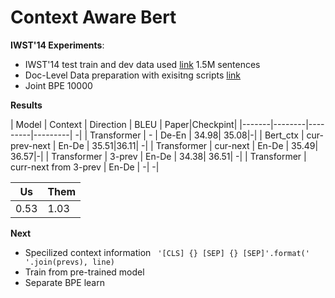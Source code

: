 # Context Aware Bert
**IWST'14 Experiments**:
- IWST'14 test train and dev data used [link](http://dl.fbaipublicfiles.com/fairseq/data/iwslt14/de-en.tgz)  1.5M sentences
- Doc-Level Data preparation with exisitng scripts [link](https://github.com/bert-nmt/ctx-bert-nmt)
- Joint BPE 10000

**Results**

| Model | Context | Direction | BLEU | Paper|Checkpint|
|-------|--------|---------|---------| -|
| Transformer | - | De-En | 34.98| 35.08|-|
| Bert_ctx | cur-prev-next | En-De | 35.51|36.11| -|
| Transformer | cur-next | En-De | 35.49| 36.57|-|
| Transformer | 3-prev | En-De | 34.38| 36.51| -|
| Transformer | curr-next from 3-prev | En-De | -| -|

|Us  | Them |
|----|-------|
|0.53  | 1.03|



**Next**
- Specilized context information ``` '[CLS] {} [SEP] {} [SEP]'.format(' '.join(prevs), line)```
- Train from pre-trained model
- Separate BPE learn
